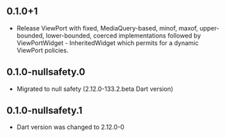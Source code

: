 ## 0.1.0+1
  * Release ViewPort with fixed, MediaQuery-based, minof, maxof, upper-bounded, lower-bounded, coerced implementations
  followed by ViewPortWidget - InheritedWidget which permits for a dynamic ViewPort policies.
## 0.1.0-nullsafety.0
  * Migrated to null safety (2.12.0-133.2.beta Dart version)
## 0.1.0-nullsafety.1
  * Dart version was changed to 2.12.0-0